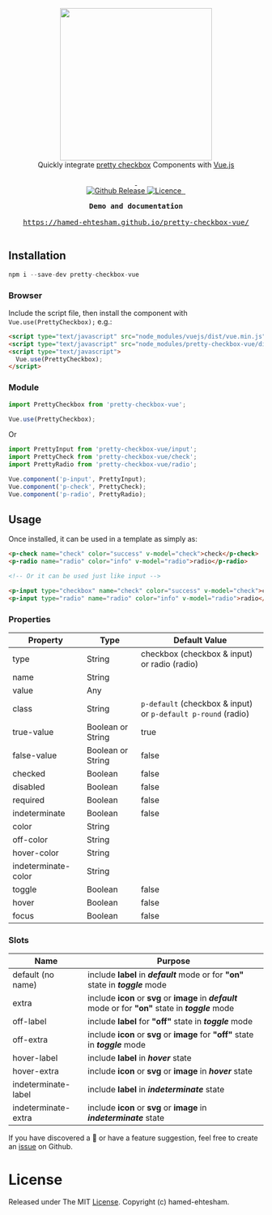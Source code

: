 <p align="center">
<a href="https://hamed-ehtesham.github.io/pretty-checkbox-vue/">
    <img src="https://raw.githubusercontent.com/hamed-ehtesham/pretty-checkbox-vue/master/banner.png" width="300px">
</a>

<br>
Quickly integrate <a href="https://lokesh-coder.github.io/pretty-checkbox/">pretty checkbox</a> Components with <a href="https://vuejs.org">Vue.js</a>
<br>
<br>

<a href="https://lokesh-coder.github.io/pretty-checkbox/">
    <img alt="" src="https://img.shields.io/badge/%20pretty--checkbox-3.x-green.svg?style=flat-square&colorA=8033b0&colorB=75b7dd">
</a>
<a href="https://vuejs.org">
    <img alt="" src="https://img.shields.io/badge/vue.js-^2.2.0-green.svg?style=flat-square&colorA=35495e&colorB=41b883">
</a>

<br>

<a href="https://github.com/hamed-ehtesham/pretty-checkbox-vue/releases">
    <img src="https://img.shields.io/github/release/hamed-ehtesham/pretty-checkbox-vue.svg?style=flat-square&colorB=75b7dd" alt="Github Release">
</a>
<a href="https://github.com/hamed-ehtesham/pretty-checkbox-vue/blob/master/LICENSE">
    <img src="https://img.shields.io/npm/l/pretty-checkbox.svg?style=flat-square&colorB=41b883" alt="Licence">
</a>
<a href="https://www.npmjs.com/package/pretty-checkbox-vue">
    <img alt="" src="https://img.shields.io/npm/dt/pretty-checkbox-vue.svg?style=flat-square">
</a>
<a href="https://www.npmjs.com/package/pretty-checkbox-vue">
    <img alt="" src="https://img.shields.io/npm/dm/pretty-checkbox-vue.svg?style=flat-square">
</a>

</p>

<div class="highlight highlight-source-shell">
<pre>
<div align="center"><strong>Demo and documentation</strong></div>
<div align="center"><a align="center" href="https://hamed-ehtesham.github.io/pretty-checkbox-vue/">https://hamed-ehtesham.github.io/pretty-checkbox-vue/</a></div>
</pre>
</div>

## Installation

```js
npm i --save-dev pretty-checkbox-vue
```

### Browser

Include the script file, then install the component with `Vue.use(PrettyCheckbox);` e.g.:

```html
<script type="text/javascript" src="node_modules/vuejs/dist/vue.min.js"></script>
<script type="text/javascript" src="node_modules/pretty-checkbox-vue/dist/pretty-checkbox-vue.min.js"></script>
<script type="text/javascript">
  Vue.use(PrettyCheckbox);
</script>
```

### Module

```js
import PrettyCheckbox from 'pretty-checkbox-vue';

Vue.use(PrettyCheckbox);
```

Or

```js
import PrettyInput from 'pretty-checkbox-vue/input';
import PrettyCheck from 'pretty-checkbox-vue/check';
import PrettyRadio from 'pretty-checkbox-vue/radio';

Vue.component('p-input', PrettyInput);
Vue.component('p-check', PrettyCheck);
Vue.component('p-radio', PrettyRadio);
```

## Usage

Once installed, it can be used in a template as simply as:

```html
<p-check name="check" color="success" v-model="check">check</p-check>
<p-radio name="radio" color="info" v-model="radio">radio</p-radio>

<!-- Or it can be used just like input -->

<p-input type="checkbox" name="check" color="success" v-model="check">check</p-input>
<p-input type="radio" name="radio" color="info" v-model="radio">radio</p-input>
```


### Properties
Property | Type | Default Value
------------ | ------------- | -------------
type | String | checkbox (checkbox & input) or radio (radio) 
name | String | 
value | Any | 
class | String | `p-default` (checkbox & input) or `p-default p-round` (radio) 
true-value | Boolean or String | true
false-value | Boolean or String | false
checked | Boolean | false
disabled | Boolean | false
required | Boolean | false
indeterminate | Boolean | false
color | String | 
off-color | String | 
hover-color | String | 
indeterminate-color | String | 
toggle | Boolean | false
hover | Boolean | false
focus | Boolean | false

### Slots
Name | Purpose
------------ | -------------
default (no name) | include **label** in _**default**_ mode or for **"on"** state in _**toggle**_ mode
extra | include **icon** or **svg** or **image** in _**default**_ mode or for **"on"** state in _**toggle**_ mode
off-label | include **label** for **"off"** state in _**toggle**_ mode
off-extra | include **icon** or **svg** or **image** for **"off"** state in _**toggle**_ mode
hover-label | include **label** in _**hover**_ state
hover-extra | include **icon** or **svg** or **image** in _**hover**_ state
indeterminate-label | include **label** in _**indeterminate**_ state
indeterminate-extra | include **icon** or **svg** or **image** in _**indeterminate**_ state

If you have discovered a 🐜 or have a feature suggestion, feel free to create an [issue](https://github.com/hamed-ehtesham/pretty-checkbox-vue/issues) on Github.

# License
Released under The MIT [License](https://github.com/hamed-ehtesham/pretty-checkbox-vue/blob/master/LICENSE). Copyright (c) hamed-ehtesham.